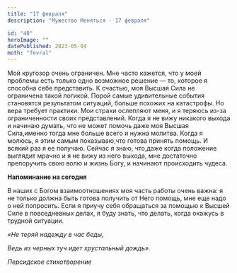 ```yaml
---
title: "17 февраля"
description: "Мужество Меняться - 17 февраля"

id: "48"
heroImage: ""
datePublished: 2023-05-04
moth: "fevral"
---
```


Мой кругозор очень ограничен. Мне часто кажется, что у моей проблемы есть
только одно возможное решение — то, которое я способна себе представить. К
счастью, моя Высшая Сила не ограничена такой логикой. Порой самые удивительные
события становятся результатом ситуаций, больше похожих на катастрофы. Но вера
требует практики. Мои страхи ослепляют меня, и я теряюсь из-за ограниченности
своих представлений. Когда я не вижу никакого выхода и начинаю думать, что не
может помочь даже моя Высшая Сила,именно тогда мне больше всего и нужна
молитва. Когда я молюсь, я этим самым показываю,что готова принять помощь. И
всякий раз я ее получаю. Сейчас я знаю, что,даже когда положение выглядит
мрачно и я не вижу из него выхода, мне достаточно препоручить свою волю и
жизнь Богу, и начинают происходить чудеса.

**Напоминание на сегодня**

В наших с Богом взаимоотношениях моя часть работы очень важна: я не только
должна быть готова получить от Него помощь, мне еще надо о ней попросить. Если
я приучу себя обращаться за помощью к Высшей Силе в повседневных делах, я буду
знать, что делать, когда окажусь в трудной ситуации.

_«Не теряй надежду в час беды,_

_Ведь из черных туч идет хрустальный дождь»._

_Персидское стихотворение_

